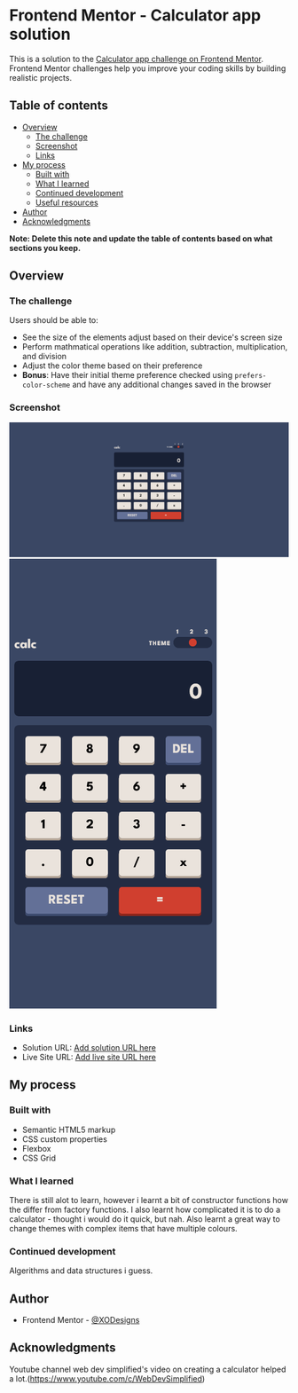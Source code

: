 # Frontend Mentor - Calculator app solution

This is a solution to the [Calculator app challenge on Frontend Mentor](https://www.frontendmentor.io/challenges/calculator-app-9lteq5N29). Frontend Mentor challenges help you improve your coding skills by building realistic projects.

## Table of contents

- [Overview](#overview)
  - [The challenge](#the-challenge)
  - [Screenshot](#screenshot)
  - [Links](#links)
- [My process](#my-process)
  - [Built with](#built-with)
  - [What I learned](#what-i-learned)
  - [Continued development](#continued-development)
  - [Useful resources](#useful-resources)
- [Author](#author)
- [Acknowledgments](#acknowledgments)

**Note: Delete this note and update the table of contents based on what sections you keep.**

## Overview

### The challenge

Users should be able to:

- See the size of the elements adjust based on their device's screen size
- Perform mathmatical operations like addition, subtraction, multiplication, and division
- Adjust the color theme based on their preference
- **Bonus**: Have their initial theme preference checked using `prefers-color-scheme` and have any additional changes saved in the browser

### Screenshot

![Desktop](./design/Screenshot-desktop.png)
![Mobile](./design/Screenshot-mobile.png)

### Links

- Solution URL: [Add solution URL here](https://your-solution-url.com)
- Live Site URL: [Add live site URL here](https://your-live-site-url.com)

## My process

### Built with

- Semantic HTML5 markup
- CSS custom properties
- Flexbox
- CSS Grid

### What I learned

There is still alot to learn, however i learnt a bit of constructor functions how the differ from factory functions. I also learnt how
complicated it is to do a calculator - thought i would do it quick, but nah. Also learnt a great way to change themes with complex
items that have multiple colours.

### Continued development

Algerithms and data structures i guess.

## Author

- Frontend Mentor - [@XODesigns](https://www.frontendmentor.io/profile/XODesigns)

## Acknowledgments

Youtube channel web dev simplified's video on creating a calculator helped a lot.(https://www.youtube.com/c/WebDevSimplified)
